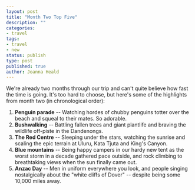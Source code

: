 ```yaml
---
layout: post
title: "Month Two Top Five"
description: ""
categories:
- travel
tags:
- travel
- new
status: publish
type: post
published: true
author: Joanna Heald
---
```


We're already two months through our trip and can't quite believe how fast the time is going. It's too hard to choose, but here's some of the highlights from month two (in chronological order):

1. **Penguin parade** -- Watching hordes of chubby penguins totter over the beach and squeal to their mates. So adorable.
1. **Bushwalking** -- Battling fallen trees and giant plantlife and braving the wildlife off-piste in the Dandenongs.
1. **The Red Centre** -- Sleeping under the stars, watching the sunrise and scaling the epic terrain at Uluru, Kata Tjuta and King's Canyon. 
1. **Blue mountains** --  Being happy campers in our hardy new tent as the worst storm in a decade gathered pace outside, and rock climbing to breathtaking views when the sun finally came out.
1. **Anzac Day** -- Men in uniform everywhere you look, and people singing nostalgically about the "white cliffs of Dover" -- despite being some 10,000 miles away. 